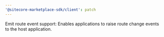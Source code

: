 ```yaml
---
'@sitecore-marketplace-sdk/client': patch
---
```


Emit route event support: Enables applications to raise route change events to the host application.
